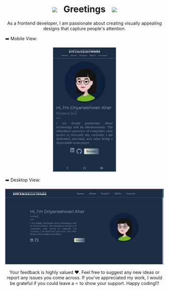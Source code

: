 <div align="center">
  
# <img src="https://user-images.githubusercontent.com/74038190/213844263-a8897a51-32f4-4b3b-b5c2-e1528b89f6f3.png" width="50px" /> &nbsp; Greetings &nbsp; <img src="https://user-images.githubusercontent.com/74038190/213844263-a8897a51-32f4-4b3b-b5c2-e1528b89f6f3.png" width="50px" />

</div>

<p align="center">
   As a frontend developer, I am passionate about creating visually appealing designs that capture people's attention.
</p>

<div align="center">
  <p align="left">➡️ Mobile View:</p>
  <img src="https://github.com/dnyaneshwari111999/portfolio/blob/main/public/mobile_view.jpeg" width="200px"/>
  <p align="left">➡️ Desktop View:</p>
  <img src="https://github.com/dnyaneshwari111999/portfolio/blob/main/public/desktopview.jpg" width="800px"/>
</div>

<p align="center">
  Your feedback is highly valued ❤️. Feel free to suggest any new ideas or report any issues you come across. If you've appreciated my work, I would be grateful if you could leave a ⭐ to show your support. Happy     coding!!!
</p>
